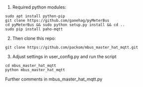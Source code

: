 1. Required python modules:

```
sudo apt install python-pip
git clone https://github.com/ganehag/pyMeterBus
cd pyMeterBus && sudo python setup.py install && cd ..
sudo pip install paho-mqtt
```

2. Then clone this repo:

```
git clone https://github.com/packom/mbus_master_hat_mqtt.git
```

3. Adjust settings in user_config.py and run the script

```
cd mbus_master_hat_mqtt
python mbus_master_hat_mqtt
```

Further comments in mbus_master_hat_mqtt.py
